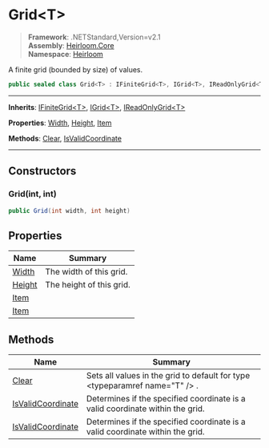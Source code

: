 # Grid\<T>

> **Framework**: .NETStandard,Version=v2.1  
> **Assembly**: [Heirloom.Core][0]  
> **Namespace**: [Heirloom][0]  

A finite grid (bounded by size) of values.

```cs
public sealed class Grid<T> : IFiniteGrid<T>, IGrid<T>, IReadOnlyGrid<T>
```

--------------------------------------------------------------------------------

**Inherits**: [IFiniteGrid\<T>][1], [IGrid\<T>][2], [IReadOnlyGrid\<T>][3]

**Properties**: [Width][4], [Height][5], [Item][6]

**Methods**: [Clear][7], [IsValidCoordinate][8]

--------------------------------------------------------------------------------

## Constructors

### Grid(int, int)

```cs
public Grid(int width, int height)
```

## Properties

| Name        | Summary                  |
|-------------|--------------------------|
| [Width][4]  | The width of this grid.  |
| [Height][5] | The height of this grid. |
| [Item][6]   |                          |
| [Item][6]   |                          |

## Methods

| Name                   | Summary                                                                       |
|------------------------|-------------------------------------------------------------------------------|
| [Clear][7]             | Sets all values in the grid to default for type \<typeparamref name="T" /> .  |
| [IsValidCoordinate][8] | Determines if the specified coordinate is a valid coordinate within the grid. |
| [IsValidCoordinate][8] | Determines if the specified coordinate is a valid coordinate within the grid. |

[0]: ..\Heirloom.Core.md
[1]: Heirloom.IFiniteGrid[T].md
[2]: Heirloom.IGrid[T].md
[3]: Heirloom.IReadOnlyGrid[T].md
[4]: Heirloom.Grid[T].Width.md
[5]: Heirloom.Grid[T].Height.md
[6]: Heirloom.Grid[T].Item.md
[7]: Heirloom.Grid[T].Clear.md
[8]: Heirloom.Grid[T].IsValidCoordinate.md
